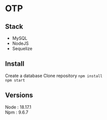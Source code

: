 # OTP 

## Stack 
- MySQL
- NodeJS
- Sequelize 

## Install
Create a database
Clone repository
``` npm install ```  
``` npm start ```  

## Versions
Node : 18.17.1  
Npm : 9.6.7  